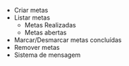 - Criar metas
- Listar metas
    - Metas Realizadas
    - Metas abertas
- Marcar/Desmarcar metas concluídas
- Remover metas
- Sistema de mensagem 
